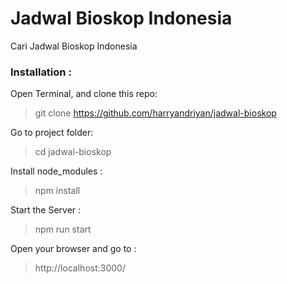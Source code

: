 # Jadwal Bioskop Indonesia

Cari Jadwal Bioskop Indonesia

### Installation :
Open Terminal, and clone this repo:  
> git clone https://github.com/harryandriyan/jadwal-bioskop

Go to project folder:
> cd jadwal-bioskop

Install node_modules :  
> npm install  

Start the Server :
> npm run start  

Open your browser and go to :
> http://localhost:3000/
